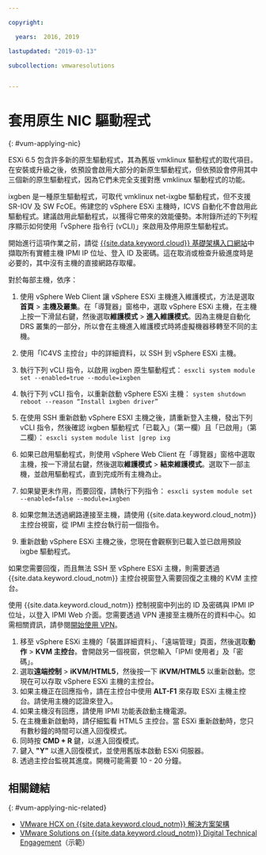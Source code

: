 ```yaml
---

copyright:

  years:  2016, 2019

lastupdated: "2019-03-13"

subcollection: vmwaresolutions


---
```


# 套用原生 NIC 驅動程式
{: #vum-applying-nic}

ESXi 6.5 包含許多新的原生驅動程式，其為舊版 vmklinux 驅動程式的取代項目。在安裝或升級之後，依預設會啟用大部分的新原生驅動程式，但依預設會停用其中三個新的原生驅動程式，因為它們未完全支援對應 vmklinux 驅動程式的功能。

ixgben 是一種原生驅動程式，可取代 vmklinux net-ixgbe 驅動程式，但不支援 SR-IOV 及 SW FcOE。佈建您的 vSphere ESXi 主機時，ICVS 自動化不會啟用此驅動程式。建議啟用此驅動程式，以獲得它帶來的效能優勢。本附錄所述的下列程序顯示如何使用「vSphere 指令行 (vCLI)」來啟用及停用原生驅動程式。

開始進行這項作業之前，請從 [{{site.data.keyword.cloud}} 基礎架構入口網站](https://control.softlayer.com/devices)中擷取所有實體主機 IPMI IP 位址、登入 ID 及密碼。這在取消或檢查升級進度時是必要的，其中沒有主機的直接網路存取權。

對於每部主機，依序：
1. 使用 vSphere Web Client 讓 vSphere ESXi 主機進入維護模式，方法是選取**首頁** > **主機及叢集**。在「導覽器」窗格中，選取 vSphere ESXi 主機，在主機上按一下滑鼠右鍵，然後選取**維護模式** > **進入維護模式**。因為主機是自動化 DRS 叢集的一部分，所以會在主機進入維護模式時將虛擬機器移轉至不同的主機。
2. 使用「IC4VS 主控台」中的詳細資料，以 SSH 到 vSphere ESXi 主機。
3. 執行下列 vCLI 指令，以啟用 ixgben 原生驅動程式：
  `esxcli system module set --enabled=true --module=ixgben`
4. 執行下列 vCLI 指令，以重新啟動 vSphere ESXi 主機：
  `system shutdown reboot --reason “Install ixgben driver”`
5. 在使用 SSH 重新啟動 vSphere ESXI 主機之後，請重新登入主機，發出下列 vCLI 指令，然後確認 ixgben 驅動程式「已載入」（第一欄）且「已啟用」（第二欄）：
  `esxcli system module list |grep ixg`
6. 如果已啟用驅動程式，則使用 vSphere Web Client 在「導覽器」窗格中選取主機，按一下滑鼠右鍵，然後選取**維護模式** > **結束維護模式**。選取下一部主機，並啟用驅動程式，直到完成所有主機為止。
7. 如果變更未作用，而要回復，請執行下列指令：
  `esxcli system module set --enabled=false --module=ixgben`

8. 如果您無法透過網路連接至主機，請使用 {{site.data.keyword.cloud_notm}} 主控台視窗，從 IPMI 主控台執行前一個指令。
9. 重新啟動 vSphere ESXi 主機之後，您現在會觀察到已載入並已啟用預設 ixgbe 驅動程式。

如果您需要回復，而且無法 SSH 至 vSphere ESXi 主機，則需要透過 {{site.data.keyword.cloud_notm}} 主控台視窗登入需要回復之主機的 KVM 主控台。

使用 {{site.data.keyword.cloud_notm}} 控制視窗中列出的 ID 及密碼與 IPMI IP 位址，以登入 IPMI Web 介面。您需要透過 VPN 連接至主機所在的資料中心。如需相關資訊，請參閱[開始使用 VPN](/docs/infrastructure/iaas-vpn?topic=VPN-getting-started-with-virtual-private-networking-vpn-)。

1. 移至 vSphere ESXi 主機的「裝置詳細資料」、「遠端管理」頁面，然後選取**動作** > **KVM 主控台**。會開啟另一個視窗，供您輸入「IPMI 使用者」及「密碼」。
2. 選取**遠端控制** > **iKVM/HTML5**，然後按一下 **iKVM/HTML5** 以重新啟動。您現在可以存取 vSphere ESXi 主機的主控台。
3. 如果主機正在回應指令，請在主控台中使用 **ALT-F1** 來存取 ESXi 主機主控台。請使用主機的認證來登入。
4. 如果主機沒有回應，請使用 IPMI 功能表啟動主機電源。
5. 在主機重新啟動時，請仔細監看 HTML5 主控台。當 ESXi 重新啟動時，您只有數秒鐘的時間可以進入回復模式。
6. 同時按 **CMD + R** 鍵，以進入回復模式。
7. 鍵入 **"Y"** 以進入回復模式，並使用舊版本啟動 ESXi 伺服器。
8. 透過主控台監視其進度。開機可能需要 10 - 20 分鐘。

## 相關鏈結
{: #vum-applying-nic-related}

* [VMware HCX on {{site.data.keyword.cloud_notm}} 解決方案架構](/docs/services/vmwaresolutions/services?topic=vmware-solutions-hcx-archi-intro#hcx-archi-intro)
* [VMware Solutions on {{site.data.keyword.cloud_notm}} Digital Technical Engagement](https://ibm-dte.mybluemix.net/ibm-vmware)（示範）
